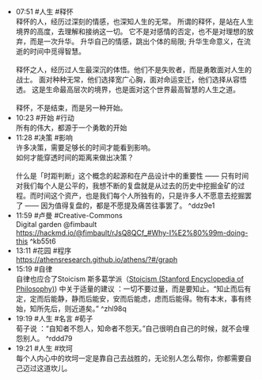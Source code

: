 

- 07:51 #人生 #释怀<br>释怀的人，经历过深刻的情感，也深知人生的无常。 所谓的释怀，是站在人生境界的高度，去理解和接纳这一切。 它不是对感情的否定，也不是对理想的放弃，而是一次升华。 升华自己的情感，跳出个体的局限; 升华生命意义，在流逝的时间中觅得智慧。 <br><br>释怀之人，经历过人生最深沉的体悟。他们不是失败者，而是勇敢面对人生的战士。 面对种种无常，他们选择宽广心胸，面对命运变迁，他们选择从容悟透。 这是生命最高层次的境界，也是面对这个世界最高智慧的人生之道。 <br><br>释怀，不是结束，而是另一种开始。
- 10:23 #开始 #行动<br>所有的伟大，都源于一个勇敢的开始 
- 11:28 #决策 #影响<br>许多决策，需要足够长的时间才能看到影响。 <br>如何才能穿透时间的距离来做出决策？<br><br>什么是「时距判断」这个概念的起源和在产品设计中的重要性 —— 只有时间对我们每个人是公平的，我想不断的复盘就是从过去的历史中挖掘金矿的过程。而时间这个资产，也是我们每个人所独有的，只是许多人不愿意去挖掘罢了 —— 因为值得复盘的，都是不愿提及痛苦往事罢了。 ^ddz9e1
- 11:59 #卢曼 #Creative-Commons<br>Digital garden @fimbault<br>https://hackmd.io/@fimbault/rJsQ8QCf_#Why-I%E2%80%99m-doing-this  ^kb55t6
- 13:11 #花园 #程序<br>https://athensresearch.github.io/athens/?#/graph
- 15:19 #自律<br>自律也应合了Stoicism 斯多葛学派（[Stoicism (Stanford Encyclopedia of Philosophy)](https://plato.stanford.edu/entries/stoicism/)) 中关于适量的建议 ：一切不要过量，而是要知止。“知止而后有定，定而后能静，静而后能安，安而后能虑，虑而后能得。物有本末，事有终始，知所先后，则近道矣。”  ^zhl98q
- 19:19 #人生 #名言 #荀子 <br>荀子说 ：“自知者不怨人，知命者不怨天。”自己很明白自己的时候，就不会埋怨别人。 ^rddd79
- 19:21 #人生 #坎坷<br>每个人内心中的坎坷一定是靠自己去战胜的，无论别人怎么帮你，你都需要自己迈过这道坎儿。